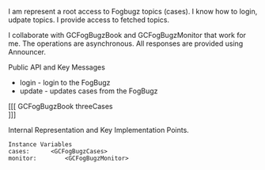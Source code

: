 I am represent a root access to Fogbugz topics (cases).
I know how to login, udpate topics. I provide access to fetched topics.

I collaborate with GCFogBugzBook and GCFogBugzMonitor that work for me. The operations are asynchronous. All responses are provided using Announcer.

Public API and Key Messages

- login - login to the FogBugz   
- update - updates cases from the FogBugz

[[[
	GCFogBugzBook threeCases  
]]]
 
Internal Representation and Key Implementation Points.

    Instance Variables
	cases:		<GCFogBugzCases>
	monitor:		<GCFogBugzMonitor>
